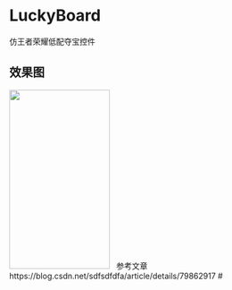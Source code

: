 # LuckyBoard
仿王者荣耀低配夺宝控件
## 效果图
<img src="https://github.com/luozhanming/LuckyBoard/blob/master/GIF_20180409_110725.gif" width="180px" height="320px"/>
 
参考文章 https://blog.csdn.net/sdfsdfdfa/article/details/79862917
#
